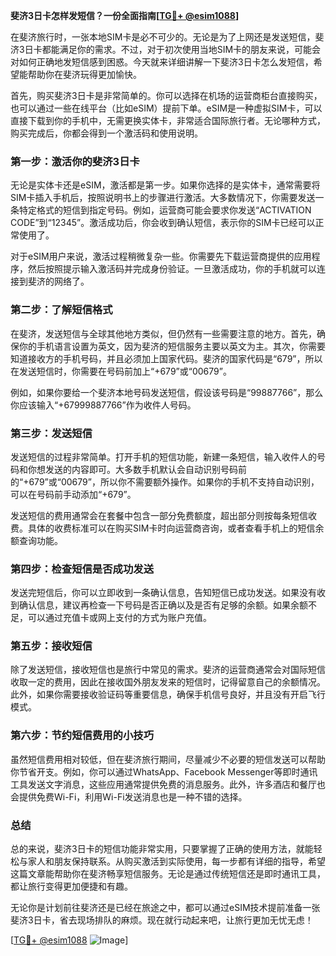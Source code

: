 **斐济3日卡怎样发短信？一份全面指南[[TG💪+ @esim1088](https://t.me/s/esim1088)]**

在斐济旅行时，一张本地SIM卡是必不可少的。无论是为了上网还是发送短信，斐济3日卡都能满足你的需求。不过，对于初次使用当地SIM卡的朋友来说，可能会对如何正确地发短信感到困惑。今天就来详细讲解一下斐济3日卡怎么发短信，希望能帮助你在斐济玩得更加愉快。

首先，购买斐济3日卡是非常简单的。你可以选择在机场的运营商柜台直接购买，也可以通过一些在线平台（比如eSIM）提前下单。eSIM是一种虚拟SIM卡，可以直接下载到你的手机中，无需更换实体卡，非常适合国际旅行者。无论哪种方式，购买完成后，你都会得到一个激活码和使用说明。

### **第一步：激活你的斐济3日卡**
无论是实体卡还是eSIM，激活都是第一步。如果你选择的是实体卡，通常需要将SIM卡插入手机后，按照说明书上的步骤进行激活。大多数情况下，你需要发送一条特定格式的短信到指定号码。例如，运营商可能会要求你发送“ACTIVATION CODE”到“12345”。激活成功后，你会收到确认短信，表示你的SIM卡已经可以正常使用了。

对于eSIM用户来说，激活过程稍微复杂一些。你需要先下载运营商提供的应用程序，然后按照提示输入激活码并完成身份验证。一旦激活成功，你的手机就可以连接到斐济的网络了。

### **第二步：了解短信格式**
在斐济，发送短信与全球其他地方类似，但仍然有一些需要注意的地方。首先，确保你的手机语言设置为英文，因为斐济的短信服务主要以英文为主。其次，你需要知道接收方的手机号码，并且必须加上国家代码。斐济的国家代码是“679”，所以在发送短信时，你需要在号码前加上“+679”或“00679”。

例如，如果你要给一个斐济本地号码发送短信，假设该号码是“99887766”，那么你应该输入“+67999887766”作为收件人号码。

### **第三步：发送短信**
发送短信的过程非常简单。打开手机的短信功能，新建一条短信，输入收件人的号码和你想发送的内容即可。大多数手机默认会自动识别号码前的“+679”或“00679”，所以你不需要额外操作。如果你的手机不支持自动识别，可以在号码前手动添加“+679”。

发送短信的费用通常会在套餐中包含一部分免费额度，超出部分则按每条短信收费。具体的收费标准可以在购买SIM卡时向运营商咨询，或者查看手机上的短信余额查询功能。

### **第四步：检查短信是否成功发送**
发送完短信后，你可以立即收到一条确认信息，告知短信已成功发送。如果没有收到确认信息，建议再检查一下号码是否正确以及是否有足够的余额。如果余额不足，可以通过充值卡或网上支付的方式为账户充值。

### **第五步：接收短信**
除了发送短信，接收短信也是旅行中常见的需求。斐济的运营商通常会对国际短信收取一定的费用，因此在接收国外朋友发来的短信时，记得留意自己的余额情况。此外，如果你需要接收验证码等重要信息，确保手机信号良好，并且没有开启飞行模式。

### **第六步：节约短信费用的小技巧**
虽然短信费用相对较低，但在斐济旅行期间，尽量减少不必要的短信发送可以帮助你节省开支。例如，你可以通过WhatsApp、Facebook Messenger等即时通讯工具发送文字消息，这些应用通常提供免费的消息服务。此外，许多酒店和餐厅也会提供免费Wi-Fi，利用Wi-Fi发送消息也是一种不错的选择。

### **总结**
总的来说，斐济3日卡的短信功能非常实用，只要掌握了正确的使用方法，就能轻松与家人和朋友保持联系。从购买激活到实际使用，每一步都有详细的指导，希望这篇文章能帮助你在斐济畅享短信服务。无论是通过传统短信还是即时通讯工具，都让旅行变得更加便捷和有趣。

无论你是计划前往斐济还是已经在旅途之中，都可以通过eSIM技术提前准备一张斐济3日卡，省去现场排队的麻烦。现在就行动起来吧，让旅行更加无忧无虑！

[[TG💪+ @esim1088](https://t.me/s/esim1088) ![Image](https://i.postimg.cc/4NQfJmqS/Snipaste-2025-05-13-00-14-12.png)]
